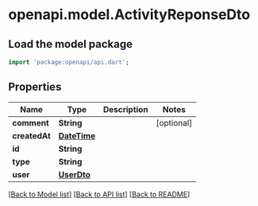 # openapi.model.ActivityReponseDto

## Load the model package
```dart
import 'package:openapi/api.dart';
```

## Properties
Name | Type | Description | Notes
------------ | ------------- | ------------- | -------------
**comment** | **String** |  | [optional] 
**createdAt** | [**DateTime**](DateTime.md) |  | 
**id** | **String** |  | 
**type** | **String** |  | 
**user** | [**UserDto**](UserDto.md) |  | 

[[Back to Model list]](../README.md#documentation-for-models) [[Back to API list]](../README.md#documentation-for-api-endpoints) [[Back to README]](../README.md)


